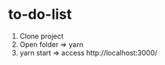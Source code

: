 # to-do-list
1. Clone project
2. Open folder => yarn 
3. yarn start => access http://localhost:3000/
